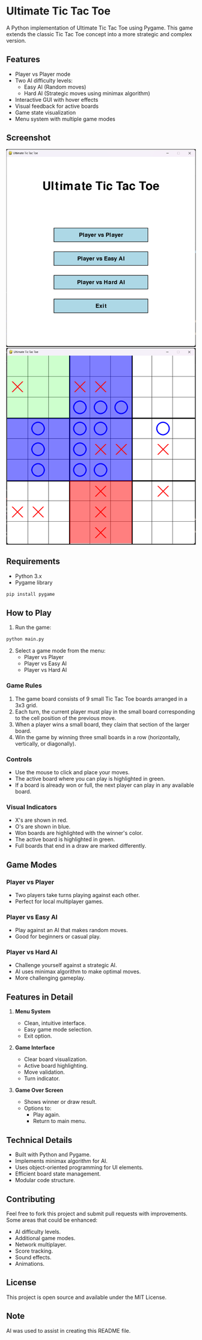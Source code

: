 
# Ultimate Tic Tac Toe

A Python implementation of Ultimate Tic Tac Toe using Pygame. This game extends the classic Tic Tac Toe concept into a more strategic and complex version.

## Features

- Player vs Player mode
- Two AI difficulty levels:
  - Easy AI (Random moves)
  - Hard AI (Strategic moves using minimax algorithm)
- Interactive GUI with hover effects
- Visual feedback for active boards
- Game state visualization
- Menu system with multiple game modes

## Screenshot

![alt text](menu.png)
![alt text](gameplay.png)

## Requirements

- Python 3.x
- Pygame library 

```bash
pip install pygame
```

## How to Play

1. Run the game:

```bash
python main.py
```

2. Select a game mode from the menu:
   - Player vs Player
   - Player vs Easy AI
   - Player vs Hard AI

### Game Rules

1. The game board consists of 9 small Tic Tac Toe boards arranged in a 3x3 grid.
2. Each turn, the current player must play in the small board corresponding to the cell position of the previous move.
3. When a player wins a small board, they claim that section of the larger board.
4. Win the game by winning three small boards in a row (horizontally, vertically, or diagonally).

### Controls

- Use the mouse to click and place your moves.
- The active board where you can play is highlighted in green.
- If a board is already won or full, the next player can play in any available board.

### Visual Indicators

- X's are shown in red.
- O's are shown in blue.
- Won boards are highlighted with the winner's color.
- The active board is highlighted in green.
- Full boards that end in a draw are marked differently.

## Game Modes

### Player vs Player
- Two players take turns playing against each other.
- Perfect for local multiplayer games.

### Player vs Easy AI
- Play against an AI that makes random moves.
- Good for beginners or casual play.

### Player vs Hard AI
- Challenge yourself against a strategic AI.
- AI uses minimax algorithm to make optimal moves.
- More challenging gameplay.

## Features in Detail

1. **Menu System**
   - Clean, intuitive interface.
   - Easy game mode selection.
   - Exit option.

2. **Game Interface**
   - Clear board visualization.
   - Active board highlighting.
   - Move validation.
   - Turn indicator.

3. **Game Over Screen**
   - Shows winner or draw result.
   - Options to:
     - Play again.
     - Return to main menu.

## Technical Details

- Built with Python and Pygame.
- Implements minimax algorithm for AI.
- Uses object-oriented programming for UI elements.
- Efficient board state management.
- Modular code structure.

## Contributing

Feel free to fork this project and submit pull requests with improvements. Some areas that could be enhanced:
- AI difficulty levels.
- Additional game modes.
- Network multiplayer.
- Score tracking.
- Sound effects.
- Animations.

## License

This project is open source and available under the MIT License.

## Note

AI was used to assist in creating this README file.

